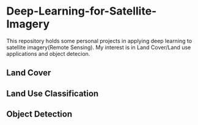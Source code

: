 # Deep-Learning-for-Satellite-Imagery

This repository holds some personal projects in applying deep learning to satellite imagery(Remote Sensing). My interest is in Land Cover/Land use applications and object detecion.

## Land Cover



## Land Use Classification



## Object Detection
